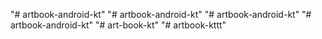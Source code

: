 "# artbook-android-kt" 
"# artbook-android-kt" 
"# artbook-android-kt" 
"# artbook-android-kt" 
"# art-book-kt" 
"# artbook-kttt" 

